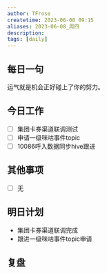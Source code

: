 ```yaml
---
author: TFrose
createtime: 2023-06-08 09:15
aliases: 2023-06-08_周四
description:
tags: [daily]
---
```


## 每日一句
运气就是机会正好碰上了你的努力。

## 今日工作
- [ ] 集团卡券渠道联调测试
- [ ] 申请一级咪咕事件topic
- [ ] 10086呼入数据同步hive跟进

## 其他事项
- [ ] 无

## 明日计划
- 集团卡券渠道联调完成
- 跟进一级咪咕事件topic申请

## 复盘

